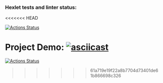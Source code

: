 ### Hexlet tests and linter status:
<<<<<<< HEAD

[![Actions Status](https://github.com/elenashcherbinina/frontend-project-46/workflows/hexlet-check/badge.svg)](https://github.com/elenashcherbinina/frontend-project-46/actions)

**Project Demo:**
[![asciicast](https://asciinema.org/a/o1412RIu6ckAfIxS7s75goXIn.svg)](https://asciinema.org/a/o1412RIu6ckAfIxS7s75goXIn)
=======
[![Actions Status](https://github.com/elenashcherbinina/frontend-project-46/workflows/hexlet-check/badge.svg)](https://github.com/elenashcherbinina/frontend-project-46/actions)
>>>>>>> 61a719e19f22a8b7704d73401de61b866698c326

